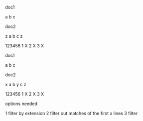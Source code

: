 doc1

a
b
c

doc2

z
a
b
c
z


 123456
1 X
2  X
3   X


doc1

a
b
c

doc2

x
a
b
y
c
z


 123456
1 X
2  X
3    X


options needed

1 filter by extension
2 filter out matches of the first x lines
3 filter 